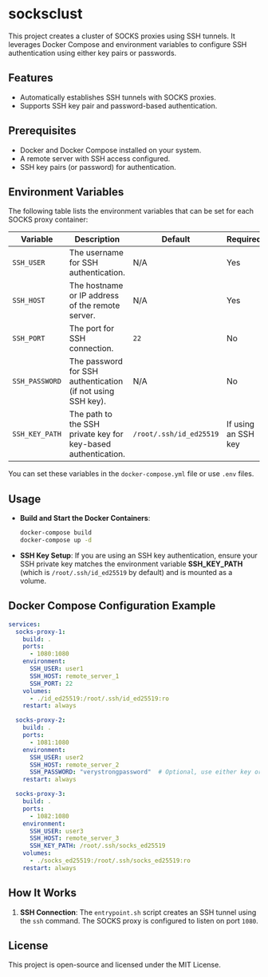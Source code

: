 # socksclust

This project creates a cluster of SOCKS proxies using SSH tunnels. It leverages Docker Compose and environment variables to configure SSH authentication using either key pairs or passwords.

## Features

- Automatically establishes SSH tunnels with SOCKS proxies.
- Supports SSH key pair and password-based authentication.

## Prerequisites

- Docker and Docker Compose installed on your system.
- A remote server with SSH access configured.
- SSH key pairs (or password) for authentication.

## Environment Variables

The following table lists the environment variables that can be set for each SOCKS proxy container:

| **Variable**    | **Description**                                                | **Default** | **Required** |
|-----------------|----------------------------------------------------------------|-------------|--------------|
| `SSH_USER`      | The username for SSH authentication.                           | N/A         | Yes          |
| `SSH_HOST`      | The hostname or IP address of the remote server.               | N/A         | Yes          |
| `SSH_PORT`      | The port for SSH connection.                                   | `22`        | No           |
| `SSH_PASSWORD`  | The password for SSH authentication (if not using SSH key).   | N/A         | No           |
| `SSH_KEY_PATH`  | The path to the SSH private key for key-based authentication.  | `/root/.ssh/id_ed25519` | If using an SSH key |

You can set these variables in the `docker-compose.yml` file or use `.env` files.

## Usage

* **Build and Start the Docker Containers**:
   ```bash
   docker-compose build
   docker-compose up -d
   ```

* **SSH Key Setup**:
   If you are using an SSH key authentication, ensure your SSH private key matches the environment variable **SSH_KEY_PATH** (which is `/root/.ssh/id_ed25519` by default) and is mounted as a volume.

## Docker Compose Configuration Example

```yaml
services:
  socks-proxy-1:
    build: .
    ports:
      - 1080:1080
    environment:
      SSH_USER: user1
      SSH_HOST: remote_server_1
      SSH_PORT: 22
    volumes:
      - ./id_ed25519:/root/.ssh/id_ed25519:ro
    restart: always

  socks-proxy-2:
    build: .
    ports:
      - 1081:1080
    environment:
      SSH_USER: user2
      SSH_HOST: remote_server_2
      SSH_PASSWORD: "verystrongpassword"  # Optional, use either key or password
    restart: always

  socks-proxy-3:
    build: .
    ports:
      - 1082:1080
    environment:
      SSH_USER: user3
      SSH_HOST: remote_server_3
      SSH_KEY_PATH: /root/.ssh/socks_ed25519
    volumes:
      - ./socks_ed25519:/root/.ssh/socks_ed25519:ro
    restart: always
```

## How It Works

1. **SSH Connection**:
   The `entrypoint.sh` script creates an SSH tunnel using the `ssh` command. The SOCKS proxy is configured to listen on port `1080`.

## License

This project is open-source and licensed under the MIT License.
